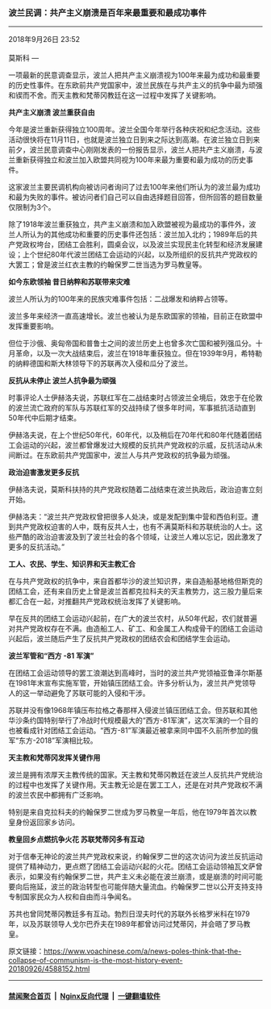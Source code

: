 ### 波兰民调：共产主义崩溃是百年来最重要和最成功事件
------------------------

<div class="published">
 <span class="date" title="中国时间">
  <time datetime="2018-09-26T23:52:40+08:00">
   2018年9月26日 23:52
  </time>
 </span>
</div>
<br/>
<div class="wsw">
 <span class="dateline">
  莫斯科 —
 </span>
 <p>
  一项最新的民意调查显示，波兰人把共产主义崩溃视为100年来最为成功和最重要的历史性事件。在东欧前共产党国家中，波兰民族在与共产主义的抗争中最为顽强和锲而不舍。而天主教和梵蒂冈教廷在这一过程中发挥了关键影响。
 </p>
 <div class="wsw__embed">
 </div>
 <p>
  <strong>
   共产主义崩溃
  </strong>
  <strong>
   波兰重获自由
  </strong>
 </p>
 <p>
  今年是波兰重新获得独立100周年。波兰全国今年举行各种庆祝和纪念活动。这些活动很快将在11月11日，也就是波兰独立日到来之际达到高潮。在波兰独立日到来前夕，波兰民意调查中心刚刚发表的一份报告显示，波兰人把共产主义崩溃，与波兰重新获得独立和波兰加入欧盟共同视为100年来最为重要和最为成功的历史事件。
 </p>
 <p>
  这家波兰主要民调机构向被访问者询问了过去100年来他们所认为的波兰最为成功和最为失败的事件。被访问者们自己可以自由选择题目回答，但所回答的题目数量仅限制为3个。
 </p>
 <p>
  除了1918年波兰重获独立，共产主义崩溃和加入欧盟被视为最成功的事件外，波兰人所认为的其他成功和重要的历史事件还包括：波兰加入北约；1989年后的共产党政权垮台，团结工会胜利，圆桌会议，以及波兰实现民主化转型和经济发展建设；上个世纪80年代波兰团结工会运动的兴起，以及所组织的反抗共产党政权的大罢工；曾是波兰红衣主教的约翰保罗二世当选为罗马教皇等。
 </p>
 <p>
  <strong>
   如今东欧领袖
  </strong>
  <strong>
   昔日纳粹和苏联带来灾难
  </strong>
 </p>
 <p>
  波兰人所认为的100年来的民族灾难事件包括：二战爆发和纳粹占领等。
 </p>
 <p>
  波兰多年来经济一直高速增长。波兰也被认为是东欧国家的领袖，目前正在欧盟中发挥重要影响。
 </p>
 <p>
  但位于沙俄、奥匈帝国和普鲁士之间的波兰历史上也曾多次亡国和被列强瓜分。十月革命，以及一次大战结束后，波兰在1918年重获独立。但在1939年9月，希特勒的纳粹德国和斯大林领导下的苏联再次入侵和瓜分了波兰。
 </p>
 <p>
  <strong>
   反抗从未停止
  </strong>
  <strong>
   波兰人抗争最为顽强
  </strong>
 </p>
 <p>
  时事评论人士伊赫洛夫说，苏联红军在二战结束时占领波兰全境后，效忠于在伦敦的波兰流亡政府的军队与苏联红军的交战持续了很多年时间，军事抵抗活动直到50年代中后期才结束。
 </p>
 <p>
  伊赫洛夫说，在上个世纪50年代，60年代，以及稍后在70年代和80年代随着团结工会运动的兴起，波兰都曾爆发过大规模的反抗共产党政权的示威，反抗活动从未间断过。在东欧前共产党国家中，波兰人与共产党政权的抗争最为顽强。
 </p>
 <p>
  <strong>
   政治迫害激发更多反抗
  </strong>
 </p>
 <p>
  伊赫洛夫说，莫斯科扶持的共产党政权随着二战结束在波兰执政后，政治迫害立刻开始。
 </p>
 <p>
  伊赫洛夫：“波兰共产党政权曾把很多人处决，或是发配到集中营和西伯利亚。遭到共产党政权迫害的人中，既有反共人士，也有不满莫斯科和苏联统治的人士。这些严酷的政治迫害波及到了波兰社会的各个领域，让波兰人难以忘记，因此激发了更多的反抗活动。”
 </p>
 <p>
  <strong>
   工人、农民、学生、知识界和天主教汇合
  </strong>
 </p>
 <p>
  在与共产党政权的抗争中，来自首都华沙的波兰知识界，来自造船基地格但斯克的团结工会，还有来自历史上曾是波兰首都克拉科夫的天主教势力，这三股力量后来都汇合在一起，对推翻共产党政权统治发挥了关键影响。
 </p>
 <p>
  早在反共的团结工会运动兴起前，在广大的波兰农村，从50年代起，农们就普遍对共产党政权存在不满。由造船工人、矿工、和金属工人构成骨干的团结工会运动兴起后，波兰随后产生了反抗共产党政权的团结农会和团结学生会运动。
 </p>
 <p>
  <strong>
   波兰军管和“西方
  </strong>
  <strong>
   -81
  </strong>
  <strong>
   军演”
  </strong>
 </p>
 <p>
  在团结工会运动领导的罢工浪潮达到高峰时，当时的波兰共产党领袖亚鲁泽尔斯基在1981年末宣布实施军管，开始镇压团结工会。许多分析认为，波兰共产党领导人的这一举动避免了苏联可能的入侵和干涉。
 </p>
 <p>
  苏联并没有像1968年镇压布拉格之春那样入侵波兰镇压团结工会。但苏联和其他华沙条约国特别举行了冷战时代规模最大的“西方-81军演”，这次军演的一个目的也被看成针对团结工会运动。“西方-81”军演最近被拿来同中国不久前所参加的俄军“东方-2018”军演相比较。
 </p>
 <p>
  <strong>
   天主教和梵蒂冈发挥关键作用
  </strong>
 </p>
 <p>
  波兰是拥有浓厚天主教传统的国家。天主教和梵蒂冈教廷在波兰人反抗共产党统治的过程中也发挥了关键作用。天主教无论是在罢工工人，还是在对共产党政权不满的波兰农民中都拥有广泛影响。
 </p>
 <p>
  特别是来自克拉科夫的约翰保罗二世成为罗马教皇一年后，他在1979年首次以教皇身份返回家乡访问。
 </p>
 <p>
  <strong>
   教皇回乡点燃抗争火花
  </strong>
  <strong>
   苏联梵蒂冈多有互动
  </strong>
 </p>
 <p>
  对于信奉无神论的波兰共产党政权来说，约翰保罗二世的这次访问为波兰反抗运动提供了精神动力，更点燃了团结工会运动兴起的火花。团结工会运动领袖瓦文萨曾表示，如果没有约翰保罗二世，共产主义未必能在波兰崩溃，或是崩溃的时间可能要向后拖延，波兰的政治转型也可能伴随大量流血。约翰保罗二世以公开支持支持专制国家民众为人权和自由而斗争闻名。
 </p>
 <p>
  苏共也曾同梵蒂冈教廷多有互动。勃烈日涅夫时代的苏联外长格罗米科在1979年，以及苏联领导人戈尔巴乔夫在1989年都曾访问过梵蒂冈，并会晤了罗马教皇。
 </p>
</div>

原文链接：https://www.voachinese.com/a/news-poles-think-that-the-collapse-of-communism-is-the-most-history-event-20180926/4588152.html


------------------------
#### [禁闻聚合首页](https://github.com/gfw-breaker/banned-news/blob/master/README.md) &nbsp;|&nbsp; [Nginx反向代理](https://github.com/gfw-breaker/open-proxy/blob/master/README.md) &nbsp;|&nbsp;  [一键翻墙软件](https://github.com/gfw-breaker/nogfw/blob/master/README.md)